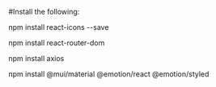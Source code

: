 #Install the following:

npm install react-icons --save

npm install react-router-dom

npm install axios

npm install @mui/material @emotion/react @emotion/styled
